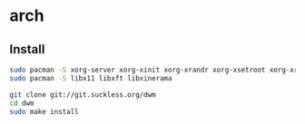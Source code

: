 # arch

## Install

```BASH
sudo pacman -S xorg-server xorg-xinit xorg-xrandr xorg-xsetroot xorg-xrdb
sudo pacman -S libx11 libxft libxinerama
```

```BASH
git clone git://git.suckless.org/dwm
cd dwm
sudo make install
```
